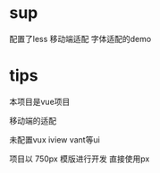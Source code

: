 # sup
配置了less 移动端适配 字体适配的demo

# tips
本项目是vue项目

移动端的适配

未配置vux iview vant等ui

项目以 750px 模版进行开发 直接使用px

